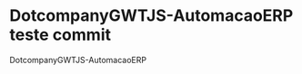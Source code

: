 DotcompanyGWTJS-AutomacaoERP teste commit
============================

DotcompanyGWTJS-AutomacaoERP